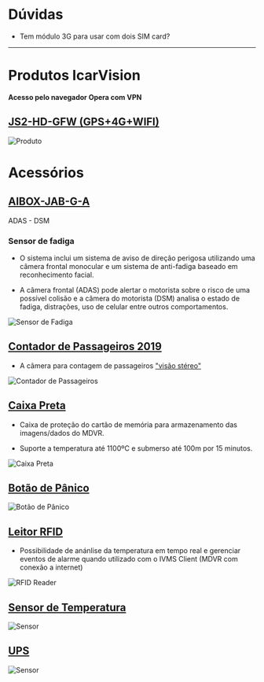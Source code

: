 # Dúvidas

- Tem módulo 3G para usar com dois SIM card?

---

# Produtos IcarVision

**Acesso pelo navegador Opera com VPN**

## [JS2-HD-GFW (GPS+4G+WIFI)](https://www.icarvisions.com/sd-card-mdvr/hd-vehicle-mdvr-4g-realtime-wifi-gps-truck-bus-car-mobile-dvr-system-with-sd-card-128gb-js2-hd-gfw-95.html)

![Produto](https://i.imgur.com/suBg2j9.jpg)

# Acessórios

## [AIBOX-JAB-G-A](https://www.icarvisions.com/Accessory/aibox-jab-g-a-447.html)

ADAS - DSM <br>

### Sensor de fadiga

- O sistema inclui um sistema de aviso de direção perigosa utilizando uma câmera frontal monocular e um sistema de anti-fadiga baseado em reconhecimento facial.

- A câmera frontal (ADAS) pode alertar o motorista sobre o risco de uma possível colisão e a câmera do motorista (DSM) analisa o estado de fadiga, distrações, uso de celular entre outros comportamentos.

![Sensor de Fadiga](https://i.imgur.com/0dNLBQu.jpg)

## [Contador de Passageiros 2019](https://www.icarvisions.com/Accessory/passenger-counter-2019-318.html)

- A câmera para contagem de passageiros ["visão stéreo"](https://en.wikipedia.org/wiki/Computer_stereo_vision)

![Contador de Passageiros](https://i.imgur.com/4y6Blb8.jpg)

## [Caixa Preta](https://www.icarvisions.com/Accessory/fireproof-black-box-for-vehicle-196.html)

- Caixa de proteção do cartão de memória para armazenamento das imagens/dados do MDVR.

- Suporte a temperatura até 1100ºC e submerso até 100m por 15 minutos.

![Caixa Preta](https://i.imgur.com/cI0egvr.png)

## [Botão de Pânico](https://www.icarvisions.com/Accessory/panic-button-for-driver-195.html)

![Botão de Pânico](https://i.imgur.com/b6F3OFH.jpg)

## [Leitor RFID](https://www.icarvisions.com/Accessory/panic-button-for-driver-195.html)

- Possibilidade de anánlise da temperatura em tempo real e gerenciar eventos de alarme quando utilizado com o IVMS Client (MDVR com conexão a internet)

![RFID Reader](https://i.imgur.com/JANxbfp.jpg)

## [Sensor de Temperatura](https://www.icarvisions.com/Accessory/temperature-sensor-194.html)

![Sensor](https://i.imgur.com/p4kXXRa.jpg)

## [UPS](https://www.icarvisions.com/Accessory/uninterrupted-power-supply-ups-191.html)

![Sensor](https://i.imgur.com/Kb9FAK9.jpg)
